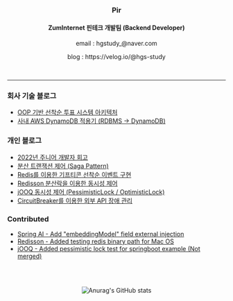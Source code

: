 <br>
<h3 align='center'>Pir</h3>
<h4 align='center'> ZumInternet 핀테크 개발팀 (Backend Developer) </h4>
<p align='center'> email : hgstudy_@naver.com </p>
<p align='center'> blog : https://velog.io/@hgs-study </p>
<br>

----
<h3>회사 기술 블로그</h3>
 
 + [OOP 기반 선착순 투표 시스템 아키텍처](https://zuminternet.github.io/vote-architecture/)
 + [사내 AWS DynamoDB 적용기 (RDBMS -> DynamoDB)](https://zuminternet.github.io/DynamoDB)

<h3>개인 블로그</h3>

 + [2022년 주니어 개발자 회고](https://velog.io/@hgs-study/2022-log)
 + [분산 트랜잭션 제어 (Saga Pattern)](https://velog.io/@hgs-study/saga-1)
 + [Redis를 이용한 기프티콘 선착순 이벤트 구현](https://velog.io/@hgs-study/redis-sorted-set)
 + [Redisson 분산락을 이용한 동시성 제어](https://velog.io/@hgs-study/redisson-distributed-lock)
 + [jOOQ 동시성 제어 (PessimisticLock / OptimisticLock)](https://velog.io/@hgs-study/jOOQ-Concurrency-Controll)
 + [CircuitBreaker를 이용한 외부 API 장애 관리](https://velog.io/@hgs-study/CircuitBreaker)

<h3>Contributed</h3>
 
 + [Spring AI - Add "embeddingModel" field external injection](https://github.com/spring-projects-experimental/spring-ai/pull/13)
 + [Redisson - Added testing redis binary path for Mac OS](https://github.com/redisson/redisson/pull/4655)
 + [jOOQ - Added pessimistic lock test for springboot example (Not merged)](https://github.com/jOOQ/jOOQ/pull/14433)


<br>

<br>

<div align='center'>
 
 ![Anurag's GitHub stats](https://github-readme-stats.vercel.app/api?username=hgs-study&show_icons=true&theme=radical)
 
</div>
